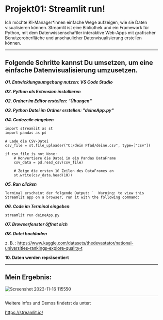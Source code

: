 # Projekt01: Streamlit run!
Ich möchte KI-Manager*innen einfache Wege aufzeigen, wie sie Daten visualisieren können.
Streamlit ist eine Bibliothek und ein Framework für Python, mit dem Datenwissenschaftler interaktive Web-Apps mit grafischer Benutzeroberfläche und anschaulicher Datenvisualisierung erstellen können.
________________________________________

## Folgende Schritte kannst Du umsetzen, um eine einfache Datenvisualisierung umzusetzen.

**_01. Entwicklungsumgebung nutzen: VS Code Studio_**

**_02. Python als Extension installieren_**

**_02. Ordner im Editor erstellen: "Übungen"_**

**_03. Python Datei im Ordner erstellen: "deineApp.py"_**

**_04. Codezeile eingeben_**

```
import streamlit as st
import pandas as pd

# Lade die CSV-Datei
csv_file = st.file_uploader("C:/dein Pfad/deine.csv", type=["csv"])

if csv_file is not None:
    # Konvertiere die Datei in ein Pandas DataFrame
    csv_data = pd.read_csv(csv_file)

    # Zeige die ersten 10 Zeilen des DataFrames an
    st.write(csv_data.head(10))

```

_**05. Run clicken**_

``
Terminal erscheint der folgende Output:
`  Warning: to view this Streamlit app on a browser, run it with the following
  command:
``

**_06. Code im Terminal eingeben_**

`streamlit run deineApp.py`

**_07. Browserfenster öffnet sich_**

**_08. Datei hochladen_**

z. B. : https://www.kaggle.com/datasets/thedevastator/national-universities-rankings-explore-quality-t

**10. Daten werden repräsentiert**
__________________________________________________
## Mein Ergebnis:
![Screenshot 2023-11-16 115550](https://github.com/digitalerbildungspartner/projekt01_streamlit/assets/146565610/5fdb24e6-607e-4dbe-9d29-5985b6247177)

___________________________________________________

Weitere Infos und Demos findetst du unter:

https://streamlit.io/

